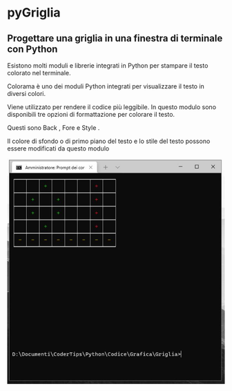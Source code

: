 # pyGriglia
## Progettare una griglia in una finestra di terminale con Python

Esistono molti moduli e librerie integrati in Python per stampare il testo colorato nel terminale. 

Colorama è uno dei moduli Python integrati per visualizzare il testo in diversi colori. 

Viene utilizzato per rendere il codice più leggibile. In questo modulo sono disponibili tre opzioni di formattazione per colorare il testo. 

Questi sono Back , Fore e Style . 

Il colore di sfondo o di primo piano del testo e lo stile del testo possono essere modificati da questo modulo

![image](https://github.com/DannyOnkies/pyGriglia/blob/main/Cattura.JPG)



